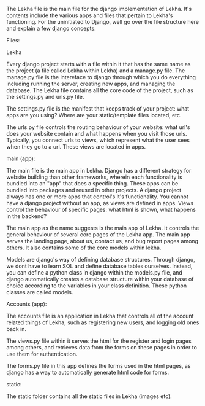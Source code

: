 The Lekha file is the main file for the django implementation of Lekha. It's contents include the various apps and files that pertain to Lekha's functioning. For the uninitiated to Django, well go over the file structure here and explain a few django concepts.

Files:

Lekha

Every django project starts with a file within it that has the same name as the project (a file called Lekha within Lekha) and a manage.py file. The manage.py file is the intereface to django through which you do everything including running the server, creating new apps, and managing the database. The Lekha file contains all the core code of the project, such as the settings.py and urls.py file. 

The settings.py file is the manifest that keeps track of your project: what apps are you using? Where are your static/template files located, etc. 

The urls.py file controls the routing behaviour of your website: what url's does your website contain and what happens when you visit those urls. Typically, you connect urls to views, which represent what the user sees when they go to a url. These views are located in apps.

main (app):

The main file is the main app in Lekha. Django has a different strategy for website building than other frameworks, wherein each functionality is bundled into an "app" that does a specific thing. These apps can be bundled into packages and reused in other projects. A django project always has one or more apps that control's it's functionality. You cannot have a django project without an app, as views are defined in apps. Views control the behaviour of specific pages: what html is shown, what happens in the backend?

The main app as the name suggests is the main app of Lekha. It controls the general behaviour of several core pages of the Lekha app. The main app serves the landing page, about us, contact us, and bug report pages among others. It also contains some of the core models within lekha.

Models are django's way of defining database structures. Through django, we dont have to learn SQL and define database tables ourselves. Instead, you can define a python class in django within the models.py file, and django automatically creates a database structure within your database of choice according to the variables in your class definition. These python classes are called models.


Accounts (app):

The accounts file is an application in Lekha that controls all of the account related things of Lekha, such as registering new users, and logging old ones back in. 

The views.py file within it serves the html for the register and login pages among others, and retrieves data from the forms on these pages in order to use them for authentication. 

The forms.py file in this app defines the forms used in the html pages, as django has a way to automatically generate html code for forms. 

static:

The static folder contains all the static files in Lekha (images etc).